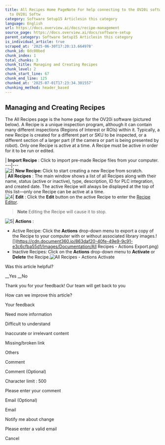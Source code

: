 ```yaml
---
title: All Recipes Home PageNote For help connecting to the OV20i software, see Connecting
  to OV20i Softw
category: Software Setup15 Articlesin this category
language: English
url: https://docs.overview.ai/docs/recipe-management
source_page: https://docs.overview.ai/docs/software-setup
parent_category: Software Setup15 Articlesin this category
is_individual_article: true
scraped_at: '2025-06-30T17:20:13.664978'
chunk_id: 0dc00bed
chunk_index: 1
total_chunks: 3
chunk_title: Managing and Creating Recipes
chunk_level: 2
chunk_start_line: 67
chunk_end_line: 125
chunked_at: '2025-07-01T17:23:34.301557'
chunking_method: header_based
---
```


## Managing and Creating Recipes

The All Recipes page is the home page for the OV20i software \(pictured below\). A Recipe is a unique inspection program, although it can contain many different inspections \(Regions of Interest or ROIs\) within it. Typically, a new Recipe is created for a different part or SKU to be inspected, or a different section of a larger part \(if the camera or part is being presented by robot\). Only one Recipe is active at a time. A Recipe must be active in order for it to be run or edited.

| **Import Recipe** : Click to import pre-made Recipe files from your computer.  
---|---  
![2](https://cdn.document360.io/863daf20-40fe-49e9-9c91-e3c6cfba55d1/Images/Documentation/2.png)| **New Recipe:** Click to start creating a new Recipe from scratch.  
| **All Recipes** : The main window shows a list of all Recipes along with their name, status \(active or inactive\), type, description, ID for PLC integration, and created date. The active Recipe will always be displayed at the top of this list—only one Recipe can be active at a time.  
![4](https://cdn.document360.io/863daf20-40fe-49e9-9c91-e3c6cfba55d1/Images/Documentation/4.png)| **Edit** : Click the **Edit** button on the active Recipe to enter the [Recipe Editor](/docs/recipe-editor).

> **Note** Editing the Recipe will cause it to stop.  
  
![5](https://cdn.document360.io/863daf20-40fe-49e9-9c91-e3c6cfba55d1/Images/Documentation/5.png)| **Actions** :

  * Active Recipe: Click the **Actions** drop-down menu to export a copy of the Recipe to your computer with or without associated library images.![](https://cdn.document360.io/863daf20-40fe-49e9-9c91-e3c6cfba55d1/Images/Documentation/All Recipes - Actions Export.png)
  * Inactive Recipes: Click on the **Actions** drop-down menu to **Activate** or **Delete** the Recipe.![All Recipes - Actions Activate](https://cdn.document360.io/863daf20-40fe-49e9-9c91-e3c6cfba55d1/Images/Documentation/All%20Recipes%20-%20Actions%20Activate.png)

  
  
Was this article helpful?

__Yes __No

Thank you for your feedback\! Our team will get back to you

How can we improve this article?

Your feedback

Need more information

Difficult to understand

Inaccurate or irrelevant content

Missing/broken link

Others

Comment

Comment \(Optional\)

Character limit : 500

Please enter your comment

Email \(Optional\)

Email

Notify me about change  


Please enter a valid email

Cancel
